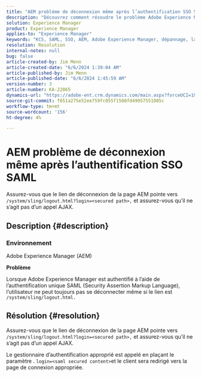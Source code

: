```yaml
---
title: "AEM problème de déconnexion même après l’authentification SSO SAML"
description: "Découvrez comment résoudre le problème Adobe Experience Manager en raison duquel l’utilisateur ne peut pas se déconnecter même si le lien est : /system/sling/logout.html."
solution: Experience Manager
product: Experience Manager
applies-to: "Experience Manager"
keywords: "KCS, SAML, SSO, AEM, Adobe Experience Manager, dépannage, langage de balisage d’affirmation de sécurité, authentification unique"
resolution: Resolution
internal-notes: null
bug: false
article-created-by: Jim Menn
article-created-date: "6/6/2024 1:39:04 AM"
article-published-by: Jim Menn
article-published-date: "6/6/2024 1:45:59 AM"
version-number: 3
article-number: KA-22065
dynamics-url: "https://adobe-ent.crm.dynamics.com/main.aspx?forceUCI=1&pagetype=entityrecord&etn=knowledgearticle&id=c88ca88b-a523-ef11-840b-6045bd006268"
source-git-commit: f651a275e52ee759fc055f1508fd49957551085c
workflow-type: tm+mt
source-wordcount: '156'
ht-degree: 4%

---
```


# AEM problème de déconnexion même après l’authentification SSO SAML


Assurez-vous que le lien de déconnexion de la page AEM pointe vers `/system/sling/logout.html?login=<secured path>,` et assurez-vous qu’il ne s’agit pas d’un appel AJAX.

## Description {#description}


### <b>Environnement</b>

Adobe Experience Manager (AEM)

<b>Problème</b>

Lorsque Adobe Experience Manager est authentifié à l’aide de l’authentification unique SAML (Security Assertion Markup Language), l’utilisateur ne peut toujours pas se déconnecter même si le lien est `/system/sling/logout.html.`


## Résolution {#resolution}


Assurez-vous que le lien de déconnexion de la page AEM pointe vers `/system/sling/logout.html?login=<secured path>,` et assurez-vous qu’il ne s’agit pas d’un appel AJAX.

Le gestionnaire d’authentification approprié est appelé en plaçant le paramètre . `login=<saml secured content>`et le client sera redirigé vers la page de connexion appropriée.
